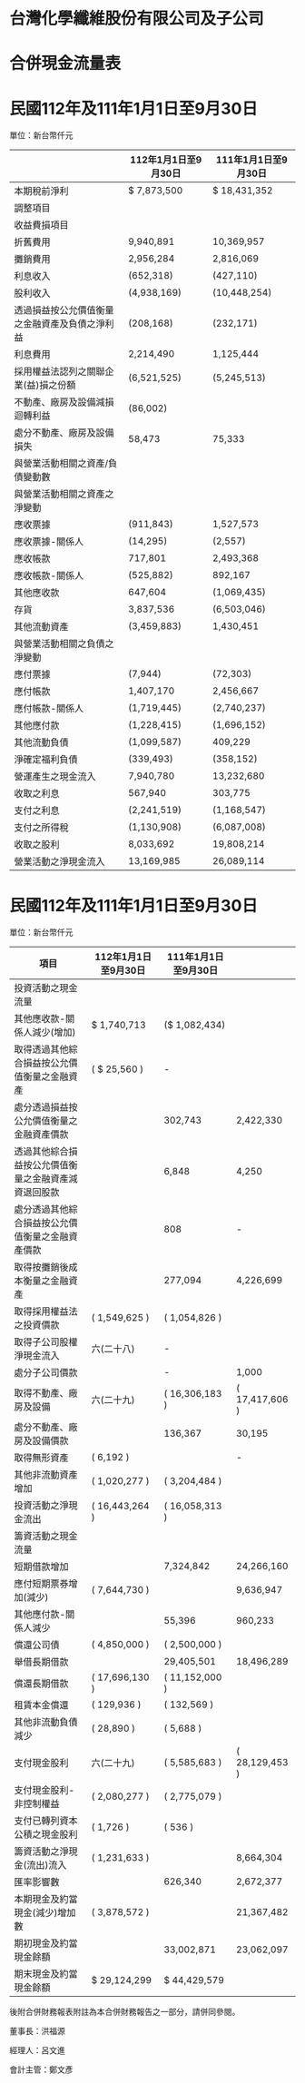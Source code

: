 # 台灣化學纖維股份有限公司及子公司

# 合併現金流量表

# 民國112年及111年1月1日至9月30日

單位：新台幣仟元

| |112年1月1日至9月30日|111年1月1日至9月30日|
|---|---|---|
|本期稅前淨利|$ 7,873,500|$ 18,431,352|
|調整項目| | |
|收益費損項目| | |
|折舊費用|9,940,891|10,369,957|
|攤銷費用|2,956,284|2,816,069|
|利息收入|(652,318)|(427,110)|
|股利收入|(4,938,169)|(10,448,254)|
|透過損益按公允價值衡量之金融資產及負債之淨利益|(208,168)|(232,171)|
|利息費用|2,214,490|1,125,444|
|採用權益法認列之關聯企業(益)損之份額|(6,521,525)|(5,245,513)|
|不動產、廠房及設備減損迴轉利益|(86,002)| |
|處分不動產、廠房及設備損失|58,473|75,333|
|與營業活動相關之資產/負債變動數| | |
|與營業活動相關之資產之淨變動| | |
|應收票據|(911,843)|1,527,573|
|應收票據-關係人|(14,295)|(2,557)|
|應收帳款|717,801|2,493,368|
|應收帳款-關係人|(525,882)|892,167|
|其他應收款|647,604|(1,069,435)|
|存貨|3,837,536|(6,503,046)|
|其他流動資產|(3,459,883)|1,430,451|
|與營業活動相關之負債之淨變動| | |
|應付票據|(7,944)|(72,303)|
|應付帳款|1,407,170|2,456,667|
|應付帳款-關係人|(1,719,445)|(2,740,237)|
|其他應付款|(1,228,415)|(1,696,152)|
|其他流動負債|(1,099,587)|409,229|
|淨確定福利負債|(339,493)|(358,152)|
|營運產生之現金流入|7,940,780|13,232,680|
|收取之利息|567,940|303,775|
|支付之利息|(2,241,519)|(1,168,547)|
|支付之所得稅|(1,130,908)|(6,087,008)|
|收取之股利|8,033,692|19,808,214|
|營業活動之淨現金流入|13,169,985|26,089,114|# 台灣化學纖維股份有限公司及子公司合併現金流量表

# 民國112年及111年1月1日至9月30日

單位：新台幣仟元

|項目|112年1月1日至9月30日|111年1月1日至9月30日| |
|---|---|---|---|
|投資活動之現金流量| | | |
|其他應收款-關係人減少(增加)|$ 1,740,713|($ 1,082,434)| |
|取得透過其他綜合損益按公允價值衡量之金融資產|( $ 25,560 )|-| |
|處分透過損益按公允價值衡量之金融資產價款| |302,743|2,422,330|
|透過其他綜合損益按公允價值衡量之金融資產減資退回股款| |6,848|4,250|
|處分透過其他綜合損益按公允價值衡量之金融資產價款| |808|-|
|取得按攤銷後成本衡量之金融資產| |277,094|4,226,699|
|取得採用權益法之投資價款|( 1,549,625 )|( 1,054,826 )| |
|取得子公司股權淨現金流入|六(二十八)|-| |
|處分子公司價款| |-|1,000|
|取得不動產、廠房及設備|六(二十九)|( 16,306,183 )|( 17,417,606 )|
|處分不動產、廠房及設備價款| |136,367|30,195|
|取得無形資產|( 6,192 )| |-|
|其他非流動資產增加|( 1,020,277 )|( 3,204,484 )| |
|投資活動之淨現金流出|( 16,443,264 )|( 16,058,313 )| |
|籌資活動之現金流量| | | |
|短期借款增加| |7,324,842|24,266,160|
|應付短期票券增加(減少)|( 7,644,730 )| |9,636,947|
|其他應付款-關係人減少| |55,396|960,233|
|償還公司債|( 4,850,000 )|( 2,500,000 )| |
|舉借長期借款| |29,405,501|18,496,289|
|償還長期借款|( 17,696,130 )|( 11,152,000 )| |
|租賃本金償還|( 129,936 )|( 132,569 )| |
|其他非流動負債減少|( 28,890 )|( 5,688 )| |
|支付現金股利|六(二十九)|( 5,585,683 )|( 28,129,453 )|
|支付現金股利-非控制權益|( 2,080,277 )|( 2,775,079 )| |
|支付已轉列資本公積之現金股利|( 1,726 )|( 536 )| |
|籌資活動之淨現金(流出)流入|( 1,231,633 )| |8,664,304|
|匯率影響數| |626,340|2,672,377|
|本期現金及約當現金(減少)增加數|( 3,878,572 )| |21,367,482|
|期初現金及約當現金餘額| |33,002,871|23,062,097|
|期末現金及約當現金餘額|$ 29,124,299|$ 44,429,579| |

後附合併財務報表附註為本合併財務報告之一部分，請併同參閱。

董事長：洪福源

經理人：呂文進

會計主管：鄭文彥